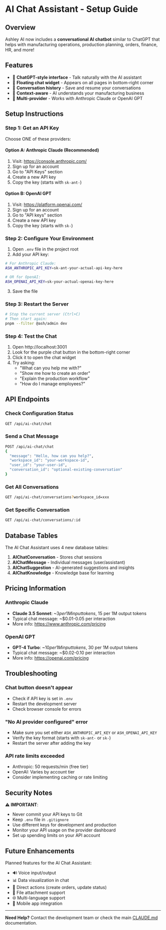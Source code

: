 # AI Chat Assistant - Setup Guide

## Overview
Ashley AI now includes a **conversational AI chatbot** similar to ChatGPT that helps with manufacturing operations, production planning, orders, finance, HR, and more!

## Features
- 💬 **ChatGPT-style interface** - Talk naturally with the AI assistant
- 🎨 **Floating chat widget** - Appears on all pages in bottom-right corner
- 💾 **Conversation history** - Save and resume your conversations
- 🧠 **Context-aware** - AI understands your manufacturing business
- 🔄 **Multi-provider** - Works with Anthropic Claude or OpenAI GPT

## Setup Instructions

### Step 1: Get an API Key

Choose ONE of these providers:

#### Option A: Anthropic Claude (Recommended)
1. Visit: https://console.anthropic.com/
2. Sign up for an account
3. Go to "API Keys" section
4. Create a new API key
5. Copy the key (starts with `sk-ant-`)

#### Option B: OpenAI GPT
1. Visit: https://platform.openai.com/
2. Sign up for an account
3. Go to "API keys" section
4. Create a new API key
5. Copy the key (starts with `sk-`)

### Step 2: Configure Your Environment

1. Open `.env` file in the project root
2. Add your API key:

```bash
# For Anthropic Claude:
ASH_ANTHROPIC_API_KEY=sk-ant-your-actual-api-key-here

# OR for OpenAI:
ASH_OPENAI_API_KEY=sk-your-actual-openai-key-here
```

3. Save the file

### Step 3: Restart the Server

```bash
# Stop the current server (Ctrl+C)
# Then start again:
pnpm --filter @ash/admin dev
```

### Step 4: Test the Chat

1. Open http://localhost:3001
2. Look for the purple chat button in the bottom-right corner
3. Click it to open the chat widget
4. Try asking:
   - "What can you help me with?"
   - "Show me how to create an order"
   - "Explain the production workflow"
   - "How do I manage employees?"

## API Endpoints

### Check Configuration Status
```bash
GET /api/ai-chat/chat
```

### Send a Chat Message
```bash
POST /api/ai-chat/chat
{
  "message": "Hello, how can you help?",
  "workspace_id": "your-workspace-id",
  "user_id": "your-user-id",
  "conversation_id": "optional-existing-conversation"
}
```

### Get All Conversations
```bash
GET /api/ai-chat/conversations?workspace_id=xxx
```

### Get Specific Conversation
```bash
GET /api/ai-chat/conversations/:id
```

## Database Tables

The AI Chat Assistant uses 4 new database tables:

1. **AIChatConversation** - Stores chat sessions
2. **AIChatMessage** - Individual messages (user/assistant)
3. **AIChatSuggestion** - AI-generated suggestions and insights
4. **AIChatKnowledge** - Knowledge base for learning

## Pricing Information

### Anthropic Claude
- **Claude 3.5 Sonnet**: ~$3 per 1M input tokens, ~$15 per 1M output tokens
- Typical chat message: ~$0.01-0.05 per interaction
- More info: https://www.anthropic.com/pricing

### OpenAI GPT
- **GPT-4 Turbo**: ~$10 per 1M input tokens, ~$30 per 1M output tokens
- Typical chat message: ~$0.02-0.10 per interaction
- More info: https://openai.com/pricing

## Troubleshooting

### Chat button doesn't appear
- Check if API key is set in `.env`
- Restart the development server
- Check browser console for errors

### "No AI provider configured" error
- Make sure you set either `ASH_ANTHROPIC_API_KEY` or `ASH_OPENAI_API_KEY`
- Verify the key format (starts with `sk-ant-` or `sk-`)
- Restart the server after adding the key

### API rate limits exceeded
- Anthropic: 50 requests/min (free tier)
- OpenAI: Varies by account tier
- Consider implementing caching or rate limiting

## Security Notes

⚠️ **IMPORTANT**:
- Never commit your API keys to Git
- Keep `.env` file in `.gitignore`
- Use different keys for development and production
- Monitor your API usage on the provider dashboard
- Set up spending limits on your API account

## Future Enhancements

Planned features for the AI Chat Assistant:
- 🔊 Voice input/output
- 📊 Data visualization in chat
- 🔗 Direct actions (create orders, update status)
- 📁 File attachment support
- 🌐 Multi-language support
- 📱 Mobile app integration

---

**Need Help?**
Contact the development team or check the main [CLAUDE.md](CLAUDE.md) documentation.
